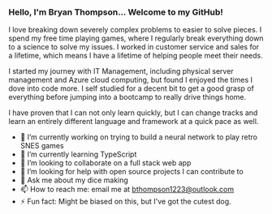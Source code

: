 ### Hello, I'm Bryan Thompson... Welcome to my GitHub!


I love breaking down severely complex problems to easier to solve pieces. I spend my free time playing games, where I regularly break everything down to a science to solve my issues. I worked in customer service and sales for a lifetime, which means I have a lifetime of helping people meet their needs. 

I started my journey with IT Management, including physical server management and Azure cloud computing, but found I enjoyed the times I dove into code more. I self studied for a decent bit to get a good grasp of everything before jumping into a bootcamp to really drive things home.

I have proven that I can not only learn quickly, but I can change tracks and learn an entirely different language and framework at a quick pace as well.


- 🔭 I’m currently working on trying to build a neural network to play retro SNES games
- 🌱 I’m currently learning TypeScript
- 👯 I’m looking to collaborate on a full stack web app
- 🤔 I’m looking for help with open source projects I can contribute to
- 💬 Ask me about my dice making
- 📫 How to reach me: email me at bthompson1223@outlook.com
- ⚡ Fun fact: Might be biased on this, but I've got the cutest dog.


